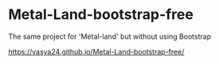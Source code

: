 # Metal-Land-bootstrap-free
The same project for 'Metal-land' but without using Bootstrap

https://vasya24.github.io/Metal-Land-bootstrap-free/
